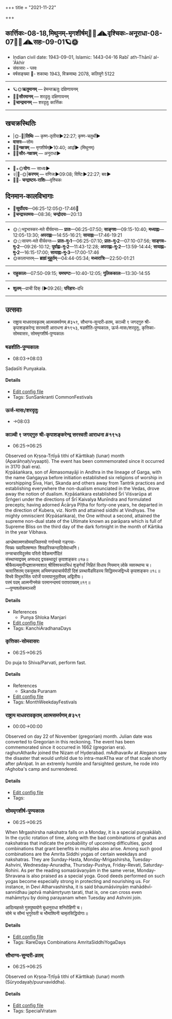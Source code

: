 +++
title = "2021-11-22"

+++
## कार्त्तिकः-08-18,मिथुनम्-मृगशीर्षम्🌛🌌◢◣वृश्चिकः-अनूराधा-08-07🌌🌞◢◣सहः-09-01🪐🌞
- Indian civil date: 1943-09-01, Islamic: 1443-04-16 Rabīʿ ath-Thānī/ al-ʾĀkhir
- संवत्सरः - प्लवः
- वर्षसङ्ख्या 🌛- शकाब्दः 1943, विक्रमाब्दः 2078, कलियुगे 5122
___________________
- 🪐🌞**ऋतुमानम्** — हेमन्तऋतुः दक्षिणायनम्
- 🌌🌞**सौरमानम्** — शरदृतुः दक्षिणायनम्
- 🌛**चान्द्रमानम्** — शरदृतुः कार्त्तिकः
___________________


## खचक्रस्थितिः
- |🌞-🌛|**तिथिः** — कृष्ण-तृतीया►22:27; कृष्ण-चतुर्थी►  
- **वासरः**—सोमः  
- 🌌🌛**नक्षत्रम्** — मृगशीर्षम्►10:40; आर्द्रा► (मिथुनम्)  
- 🌌🌞**सौर-नक्षत्रम्** — अनूराधा►  
___________________
- 🌛+🌞**योगः** — साध्यः►  
- २|🌛-🌞|**करणम्** — वणिजः►09:08; विष्टिः►22:27; बवः►  
- 🌌🌛- **चन्द्राष्टम-राशिः**—वृश्चिकः  


## दिनमान-कालविभागाः
- 🌅**सूर्योदयः**—06:25-12:05🌞️-17:46🌇  
- 🌛**चन्द्रास्तमयः**—08:36; **चन्द्रोदयः**—20:13  
___________________
- 🌞⚝भट्टभास्कर-मते वीर्यवन्तः— **प्रातः**—06:25-07:50; **साङ्गवः**—09:15-10:40; **मध्याह्नः**—12:05-13:30; **अपराह्णः**—14:55-16:21; **सायाह्नः**—17:46-19:21  
- 🌞⚝सायण-मते वीर्यवन्तः— **प्रातः-मु॰1**—06:25-07:10; **प्रातः-मु॰2**—07:10-07:56; **साङ्गवः-मु॰2**—09:26-10:12; **पूर्वाह्णः-मु॰2**—11:43-12:28; **अपराह्णः-मु॰2**—13:59-14:44; **सायाह्नः-मु॰2**—16:15-17:00; **सायाह्नः-मु॰3**—17:00-17:46  
- 🌞कालान्तरम्— **ब्राह्मं मुहूर्तम्**—04:44-05:34; **मध्यरात्रिः**—22:50-01:21  
___________________
- **राहुकालः**—07:50-09:15; **यमघण्टः**—10:40-12:05; **गुलिककालः**—13:30-14:55  
___________________
- **शूलम्**—प्राची दिक् (►09:26); **परिहारः**–दधि  
___________________

## उत्सवाः
- राष्ट्राय माधवरावकृतम् आत्मसमर्पणम् #३५९, सौभाग्य-सुन्दरी-व्रतम्, काञ्ची ९ जगद्गुरु श्री-कृपाशङ्करेन्द्र सरस्वती आराधना #१९५३, षडशीति-पुण्यकालः, ऊर्ज-मासः/शरदृतुः, कृत्तिका-सोमवासरः, सोममृगशीर्ष-पुण्यकालः
### षडशीति-पुण्यकालः
- 08:03→08:03

Ṣaḍaśīti Punyakala.

#### Details
- [Edit config file](https://github.com/jyotisham/adyatithi/tree/master/time_focus/sankrAnti/description_only/SaDazIti-puNyakAlaH.toml)
- Tags: SunSankranti CommonFestivals


### ऊर्ज-मासः/शरदृतुः
- →08:03
### काञ्ची ९ जगद्गुरु श्री-कृपाशङ्करेन्द्र सरस्वती आराधना #१९५३
- 06:25→06:25

Observed on Kṛṣṇa-Tṛtīyā tithi of Kārttikaḥ (lunar) month (Aparāhṇaḥ/vyaapti). The event has been commemorated since it occurred in 3170 (kali era).  
Kṛpāśaṅkara, son of Ātmasomayāji in Andhra in the lineage of Garga, with the name Gaṅgayya before initiation established six religions of worship in worshipping Śiva, Hari, Skanda and others away from Tantrik practices and establishing everywhere the non-dualism enunciated in the Vedas, drove away the notion of dualism. Kṛpāśaṅkara established Śrī Viśvarūpa at Śṛṅgeri under the directions of Śrī Kaivalya Munīndra and formulated precepts; having adorned Ācārya Pīṭha for forty-one years, he departed in the direction of Kubera, viz. North and attained siddhi at Vindhyas. The mighty omniscient (Kṛpāśaṅkara), the One without a second, attained the supreme non-dual state of the Ultimate known as parāpara which is full of Supreme Bliss on the third day of the dark fortnight in the month of Kārtika in the year Vibhava.

आन्ध्रेष्वात्मणसोमयाजितनयो गर्गान्वयो गङ्गया-  
भिख्यः ख्यापितषण्मतः शिवहरिस्कन्दादिसेवाध्वनि।  
तन्त्राचारविदूरमेव परितो वेदैकमार्गोदितं  
संस्थाप्याद्वयम् अप्यधाद् द्वयकथादूरं कृपाशङ्करः॥१७॥  
श्रीकैवल्यमुनीन्द्रशासनवशात् श्रीविश्वरूपाभिधं शृङ्गेर्यां निहितं विधाय नियमान् लोके व्यवस्थाप्य च।  
चत्वारिंशतम् एकयुक्तम् अभिमण्ड्याचार्यपीठीं दिशं प्रस्थायैडविडस्य सिद्धिमभजद्विन्ध्ये कृपाशङ्करः॥१८॥  
विभवे विभुरूर्जितः परोर्जे परमापानुतृतीयम् अद्वितीयः।  
परमं पदम् आत्मनीनमेकं परमानन्दमयं परापराख्यम्॥१९॥  
—पुण्यश्लोकमञ्जरी



#### Details
- References
  - Punya Shloka Manjari
- [Edit config file](https://github.com/jyotisham/adyatithi/tree/master/mahApuruSha/kAnchI-maTha/lunar_month/tithi/08/18/kAJcI%209%20jagadguru%20zrI~kRpAzaGkarEndra%20sarasvatI%20ArAdhanA.toml)
- Tags: KanchiAradhanaDays


### कृत्तिका-सोमवासरः
- 06:25→06:25

Do puja to Shiva/Parvati, perform fast.

#### Details
- References
  - Skanda Puranam
- [Edit config file](https://github.com/jyotisham/adyatithi/tree/master/devatA/shaiva/description_only/kRttikA~sOmavAsaraH.toml)
- Tags: MonthWeekdayFestivals


### राष्ट्राय माधवरावकृतम् आत्मसमर्पणम् #३५९
- 00:00→00:00

Observed on day 22 of November (gregorian) month. Julian date was converted to Gregorian in this reckoning. The event has been commemorated since it occurred in 1662 (gregorian era).  
raghunAtharAv joined the Nizam of Hyderabad. mAdhavarAv at Alegaon saw the disaster that would unfold due to intra-marATha war of that scale shortly after pAnIpat. In an extremly humble and farsighted gesture, he rode into rAghoba's camp and surrendered.

#### Details
- [Edit config file](https://github.com/jyotisham/adyatithi/tree/master/mahApuruSha/xatra-later/gregorian/day/11/22/mAdhavarAva-kRta-raghunAtha-sAntvanam.toml)
- Tags: 


### सोममृगशीर्ष-पुण्यकालः
- 06:25→06:25

When Mrgashirsha nakshatra falls on a Monday, it is a special puṇyakālaḥ. In the cyclic rotation of time, along with the bad combinations of grahas and nakshatras that indicate the probability of upcoming difficulties, good combinations that grant benefits in multiples also arise. Among such good combinations are the Amrita Siddhi yogas of certain weekdays and nakshatras. They are Sunday-Hasta, Monday-Mrigashirsha, Tuesday-Ashvini, Wednesday-Anuradha, Thursday-Pushya, Friday-Revati, Saturday-Rohini. As per the reading somaśrāvaṇyām in the same verse, Monday-Shravana is also praised as a special yoga. Good deeds performed on such yogas become especially strong in protecting and nourishing us.
For instance, in Devi Atharvashirsha, it is said bhaumāśvinyāṃ mahādêvī-sannidhau japtvā mahāmṛtyuṃ tarati, that is, one can cross even mahāmṛtyu by doing parayanam when Tuesday and Ashvini join.

आदित्यहस्ते गुरुपुष्ययोगे बुधानुराधा शनिरोहिणी च।  
सोमे च सौम्यं भृगुरेवती च भौमाश्विनी चामृतसिद्धियोगाः॥



#### Details
- [Edit config file](https://github.com/jyotisham/adyatithi/tree/master/time_focus/amrita-siddhi/description_only/sOmamRgazIrSa-puNyakAlaH.toml)
- Tags: RareDays Combinations AmritaSiddhiYogaDays


### सौभाग्य-सुन्दरी-व्रतम्
- 06:25→06:25

Observed on Kṛṣṇa-Tṛtīyā tithi of Kārttikaḥ (lunar) month (Sūryodayaḥ/puurvaviddha). 

#### Details
- [Edit config file](https://github.com/jyotisham/adyatithi/tree/master/devatA/shakti/lunar_month/tithi/08/18/saubhAgya-sundarI-vratam.toml)
- Tags: SpecialVratam


